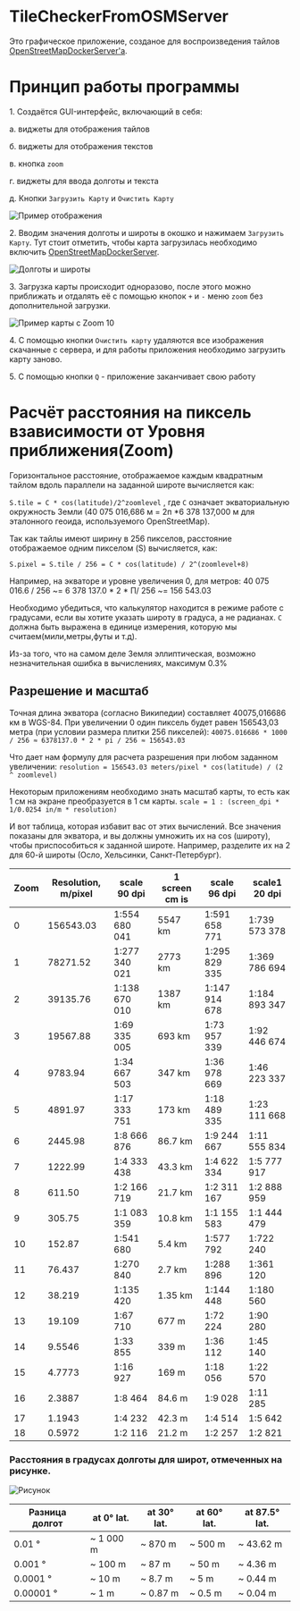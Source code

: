 # TileCheckerFromOSMServer

Это графическое приложение, созданое для воспроизведения тайлов [OpenStreetMapDockerServer'а](https://github.com/Overv/openstreetmap-tile-server).


# Принцип работы программы

1\. Создаётся GUI-интерфейс, включающий в себя:

а. виджеты для отображения тайлов

б. виджеты для отображения текстов

в. кнопка `zoom`

г. виджеты для ввода долготы и текста

д. Кнопки `Загрузить Карту` и `Очистить Карту`

![Пример отображения](ReadmeImages/MainMenu.png)

2\. Вводим значения долготы и широты в окошко и нажимаем `Загрузить Карту`. Тут стоит отметить, чтобы карта загрузилась необходимо включить [OpenStreetMapDockerServer](https://github.com/Overv/openstreetmap-tile-server).

![Долготы и широты](ReadmeImages/LonLatMenu.png)

3\. Загрузка карты происходит одноразово, после этого можно приближать и отдалять её с помощью кнопок `+` и `-` меню `zoom` без дополнительной загрузки.

![Пример карты с Zoom 10](ReadmeImages/MapZoom10.png)

4\. C помощью кнопки `Очистить карту` удаляются все изображения скачанные с сервера, и для работы приложения необходимо загрузить карту заново.

5\. С помощью кнопки `Q` - приложение заканчивает свою работу

# Расчёт расстояния на пиксель взависимости от Уровня приближения(Zoom)

Горизонтальное расстояние, отображаемое каждым квадратным тайлом вдоль параллели на заданной широте вычисляется как:

`S.tile = C * cos(latitude)/2^zoomlevel` , где `С` означает экваториальную окружность Земли (40 075 016,686 м = 2п *6 378 137,000 м для эталонного геоида, используемого OpenStreetMap).

Так как тайлы имеют ширину в 256 пикселов, расстояние отображаемое одним пикселом (S) вычисляется, как:

`S.pixel = S.tile / 256 = C * cos(latitude) / 2^(zoomlevel+8)`

Например, на экваторе и уровне увеличения 0, для метров: 40 075 016.6 / 256 ~= 6 378 137.0 * 2 * П/ 256 ~= 156 543.03

Необходимо убедиться, что калькулятор находится в режиме работе с градусами, если вы хотите указать широту в градуса, а не радианах. `C` должна быть выражена в единице измерения, которую мы считаем(мили,метры,футы и т.д).

Из-за того, что на самом деле Земля эллиптическая, возможно незначительная ошибка в вычислениях, максимум 0.3%

## Разрешение и масштаб

Точная длина экватора (согласно Википедии) составляет 40075,016686 км в WGS-84. При увеличении 0 один пиксель будет равен 156543,03 метра (при условии размера плитки 256 пикселей):
`40075.016686 * 1000 / 256 ≈ 6378137.0 * 2 * pi / 256 ≈ 156543.03`

Что дает нам формулу для расчета разрешения при любом заданном увеличении:
`resolution = 156543.03 meters/pixel * cos(latitude) / (2 ^ zoomlevel)`

Некоторым приложениям необходимо знать масштаб карты, то есть как 1 см на экране преобразуется в 1 см карты.
`scale = 1 : (screen_dpi * 1/0.0254 in/m * resolution)`

И вот таблица, которая избавит вас от этих вычислений. Все значения показаны для экватора, и вы должны умножить их на cos (широту), чтобы приспособиться к заданной широте. Например, разделите их на 2 для 60-й широты (Осло, Хельсинки, Санкт-Петербург).

| Zoom | Resolution, m/pixel | scale 90 dpi  | 1 screen cm is | scale 96 dpi  | scale1 20 dpi |
|------|---------------------|---------------|----------------|---------------|---------------|
| 0    | 156543.03           | 1:554 680 041 | 5547 km        | 1:591 658 771 | 1:739 573 378 |
| 1    | 78271.52            | 1:277 340 021 | 2773 km        | 1:295 829 335 | 1:369 786 694 |
| 2    | 39135.76            | 1:138 670 010 | 1387 km        | 1:147 914 678 | 1:184 893 347 |
| 3    | 19567.88            | 1:69 335 005  | 693 km         | 1:73 957 339  | 1:92 446 674  |
| 4    | 9783.94             | 1:34 667 503  | 347 km         | 1:36 978 669  | 1:46 223 337  |
| 5    | 4891.97             | 1:17 333 751  | 173 km         | 1:18 489 335  | 1:23 111 668  |
| 6    | 2445.98             | 1:8 666 876   | 86.7 km        | 1:9 244 667   | 1:11 555 834  |
| 7    | 1222.99             | 1:4 333 438   | 43.3 km        | 1:4 622 334   | 1:5 777 917   |
| 8    | 611.50              | 1:2 166 719   | 21.7 km        | 1:2 311 167   | 1:2 888 959   |
| 9    | 305.75              | 1:1 083 359   | 10.8 km        | 1:1 155 583   | 1:1 444 479   |
| 10   | 152.87              | 1:541 680     | 5.4 km         | 1:577 792     | 1:722 240     |
| 11   | 76.437              | 1:270 840     | 2.7 km         | 1:288 896     | 1:361 120     |
| 12   | 38.219              | 1:135 420     | 1.35 km        | 1:144 448     | 1:180 560     |
| 13   | 19.109              | 1:67 710      | 677 m          | 1:72 224      | 1:90 280      |
| 14   | 9.5546              | 1:33 855      | 339 m          | 1:36 112      | 1:45 140      |
| 15   | 4.7773              | 1:16 927      | 169 m          | 1:18 056      | 1:22 570      |
| 16   | 2.3887              | 1:8 464       | 84.6 m         | 1:9 028       | 1:11 285      |
| 17   | 1.1943              | 1:4 232       | 42.3 m         | 1:4 514       | 1:5 642       |
| 18   | 0.5972              | 1:2 116       | 21.2 m         | 1:2 257       | 1:2 821       |


### Расстояния в градусах долготы для широт, отмеченных на рисунке.

![Рисунок](ReadmeImages/400px-Tissot_mercator.png)

| Разница долгот | at 0° lat. | at 30° lat. | at 60° lat. | at 87.5° lat. |
|----------------|------------|-------------|-------------|---------------|
| 0.01    °      | ~ 1 000 m  | ~ 870    m  | ~ 500   m   | ~ 43.62    m  |
| 0.001   °      | ~   100 m  | ~  87    m  | ~  50   m   | ~  4.36    m  |
| 0.0001  °      | ~    10 m  | ~   8.7  m  | ~   5   m   | ~   0.44   m  |
| 0.00001 °      | ~     1 m  | ~   0.87 m  | ~   0.5 m   | ~    0.04  m  |


